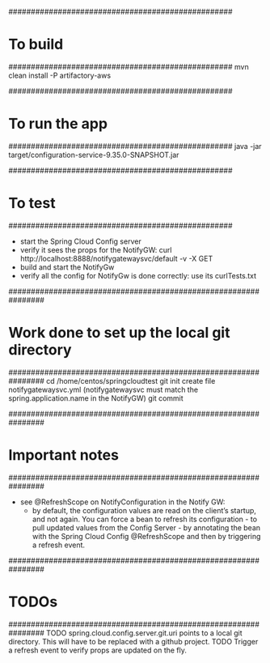 ##################################################
# To build
##################################################
mvn clean install -P artifactory-aws


##################################################
# To run the app
##################################################
java -jar target/configuration-service-9.35.0-SNAPSHOT.jar


##################################################
# To test
##################################################
- start the Spring Cloud Config server
- verify it sees the props for the NotifyGW:
    curl http://localhost:8888/notifygatewaysvc/default -v -X GET
- build and start the NotifyGw
- verify all the config for NotifyGw is done correctly: use its curlTests.txt


################################################################
# Work done to set up the local git directory
################################################################
cd /home/centos/springcloudtest
git init
create file notifygatewaysvc.yml (notifygatewaysvc must match the spring.application.name in the NotifyGW)
git commit


################################################################
# Important notes
################################################################
- see @RefreshScope on NotifyConfiguration in the Notify GW:
    - by default, the configuration values are read on the client’s startup, and not again. You can force a bean to refresh its configuration - to pull
    updated values from the Config Server - by annotating the bean with the Spring Cloud Config @RefreshScope and then by triggering a refresh
    event.


################################################################
# TODOs
################################################################
TODO spring.cloud.config.server.git.uri points to a local git directory. This will have to be replaced with a github project.
TODO Trigger a refresh event to verify props are updated on the fly.
